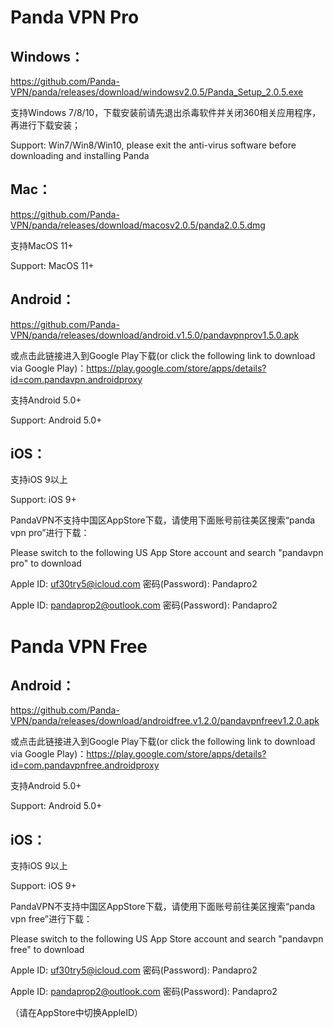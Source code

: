 # Panda VPN Pro

## Windows：

https://github.com/Panda-VPN/panda/releases/download/windowsv2.0.5/Panda_Setup_2.0.5.exe
 
支持Windows 7/8/10，下载安装前请先退出杀毒软件并关闭360相关应用程序，再进行下载安装；

Support: Win7/Win8/Win10, please exit the anti-virus software before downloading and installing Panda

## Mac：

https://github.com/Panda-VPN/panda/releases/download/macosv2.0.5/panda2.0.5.dmg

支持MacOS 11+

Support: MacOS 11+

## Android：

https://github.com/Panda-VPN/panda/releases/download/android.v1.5.0/pandavpnprov1.5.0.apk

或点击此链接进入到Google Play下载(or click the following link to download via Google Play)：https://play.google.com/store/apps/details?id=com.pandavpn.androidproxy

支持Android 5.0+

Support: Android 5.0+

## iOS：

支持iOS 9以上

Support: iOS 9+

PandaVPN不支持中国区AppStore下载，请使用下面账号前往美区搜索“panda vpn pro”进行下载：

Please switch to the following US App Store account and search "pandavpn pro" to download

Apple ID: uf30try5@icloud.com    密码(Password): Pandapro2

Apple ID: pandaprop2@outlook.com 密码(Password): Pandapro2

# Panda VPN Free

## Android：

https://github.com/Panda-VPN/panda/releases/download/androidfree.v1.2.0/pandavpnfreev1.2.0.apk

或点击此链接进入到Google Play下载(or click the following link to download via Google Play)：https://play.google.com/store/apps/details?id=com.pandavpnfree.androidproxy

支持Android 5.0+

Support: Android 5.0+

## iOS：

支持iOS 9以上

Support: iOS 9+

PandaVPN不支持中国区AppStore下载，请使用下面账号前往美区搜索“panda vpn free”进行下载：

Please switch to the following US App Store account and search "pandavpn free" to download

Apple ID: uf30try5@icloud.com    密码(Password): Pandapro2

Apple ID: pandaprop2@outlook.com 密码(Password): Pandapro2

（请在AppStore中切换AppleID）
